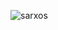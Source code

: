
![sarxos](https://raw.github.com/sarxos/webcam-capture/master/webcam-capture/src/etc/resources/sarxos.png "sarxos")
